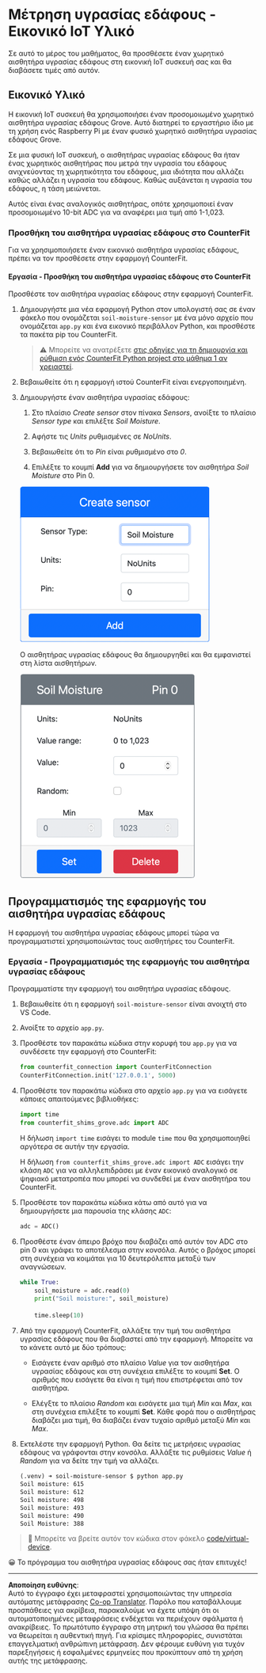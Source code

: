 <!--
CO_OP_TRANSLATOR_METADATA:
{
  "original_hash": "2bf65f162bcebd35fbcba5fd245afac4",
  "translation_date": "2025-08-27T21:45:21+00:00",
  "source_file": "2-farm/lessons/2-detect-soil-moisture/virtual-device-soil-moisture.md",
  "language_code": "el"
}
-->
# Μέτρηση υγρασίας εδάφους - Εικονικό IoT Υλικό

Σε αυτό το μέρος του μαθήματος, θα προσθέσετε έναν χωρητικό αισθητήρα υγρασίας εδάφους στη εικονική IoT συσκευή σας και θα διαβάσετε τιμές από αυτόν.

## Εικονικό Υλικό

Η εικονική IoT συσκευή θα χρησιμοποιήσει έναν προσομοιωμένο χωρητικό αισθητήρα υγρασίας εδάφους Grove. Αυτό διατηρεί το εργαστήριο ίδιο με τη χρήση ενός Raspberry Pi με έναν φυσικό χωρητικό αισθητήρα υγρασίας εδάφους Grove.

Σε μια φυσική IoT συσκευή, ο αισθητήρας υγρασίας εδάφους θα ήταν ένας χωρητικός αισθητήρας που μετρά την υγρασία του εδάφους ανιχνεύοντας τη χωρητικότητα του εδάφους, μια ιδιότητα που αλλάζει καθώς αλλάζει η υγρασία του εδάφους. Καθώς αυξάνεται η υγρασία του εδάφους, η τάση μειώνεται.

Αυτός είναι ένας αναλογικός αισθητήρας, οπότε χρησιμοποιεί έναν προσομοιωμένο 10-bit ADC για να αναφέρει μια τιμή από 1-1,023.

### Προσθήκη του αισθητήρα υγρασίας εδάφους στο CounterFit

Για να χρησιμοποιήσετε έναν εικονικό αισθητήρα υγρασίας εδάφους, πρέπει να τον προσθέσετε στην εφαρμογή CounterFit.

#### Εργασία - Προσθήκη του αισθητήρα υγρασίας εδάφους στο CounterFit

Προσθέστε τον αισθητήρα υγρασίας εδάφους στην εφαρμογή CounterFit.

1. Δημιουργήστε μια νέα εφαρμογή Python στον υπολογιστή σας σε έναν φάκελο που ονομάζεται `soil-moisture-sensor` με ένα μόνο αρχείο που ονομάζεται `app.py` και ένα εικονικό περιβάλλον Python, και προσθέστε τα πακέτα pip του CounterFit.

    > ⚠️ Μπορείτε να ανατρέξετε [στις οδηγίες για τη δημιουργία και ρύθμιση ενός CounterFit Python project στο μάθημα 1 αν χρειαστεί](../../../1-getting-started/lessons/1-introduction-to-iot/virtual-device.md).

1. Βεβαιωθείτε ότι η εφαρμογή ιστού CounterFit είναι ενεργοποιημένη.

1. Δημιουργήστε έναν αισθητήρα υγρασίας εδάφους:

    1. Στο πλαίσιο *Create sensor* στον πίνακα *Sensors*, ανοίξτε το πλαίσιο *Sensor type* και επιλέξτε *Soil Moisture*.

    1. Αφήστε τις *Units* ρυθμισμένες σε *NoUnits*.

    1. Βεβαιωθείτε ότι το *Pin* είναι ρυθμισμένο στο *0*.

    1. Επιλέξτε το κουμπί **Add** για να δημιουργήσετε τον αισθητήρα *Soil Moisture* στο Pin 0.

    ![Οι ρυθμίσεις του αισθητήρα υγρασίας εδάφους](../../../../../translated_images/counterfit-create-soil-moisture-sensor.35266135a5e0ae68b29a684d7db0d2933a8098b2307d197f7c71577b724603aa.el.png)

    Ο αισθητήρας υγρασίας εδάφους θα δημιουργηθεί και θα εμφανιστεί στη λίστα αισθητήρων.

    ![Ο αισθητήρας υγρασίας εδάφους δημιουργήθηκε](../../../../../translated_images/counterfit-soil-moisture-sensor.81742b2de0e9de60a3b3b9a2ff8ecc686d428eb6d71820f27a693be26e5aceee.el.png)

## Προγραμματισμός της εφαρμογής του αισθητήρα υγρασίας εδάφους

Η εφαρμογή του αισθητήρα υγρασίας εδάφους μπορεί τώρα να προγραμματιστεί χρησιμοποιώντας τους αισθητήρες του CounterFit.

### Εργασία - Προγραμματισμός της εφαρμογής του αισθητήρα υγρασίας εδάφους

Προγραμματίστε την εφαρμογή του αισθητήρα υγρασίας εδάφους.

1. Βεβαιωθείτε ότι η εφαρμογή `soil-moisture-sensor` είναι ανοιχτή στο VS Code.

1. Ανοίξτε το αρχείο `app.py`.

1. Προσθέστε τον παρακάτω κώδικα στην κορυφή του `app.py` για να συνδέσετε την εφαρμογή στο CounterFit:

    ```python
    from counterfit_connection import CounterFitConnection
    CounterFitConnection.init('127.0.0.1', 5000)
    ```

1. Προσθέστε τον παρακάτω κώδικα στο αρχείο `app.py` για να εισάγετε κάποιες απαιτούμενες βιβλιοθήκες:

    ```python
    import time
    from counterfit_shims_grove.adc import ADC
    ```

    Η δήλωση `import time` εισάγει το module `time` που θα χρησιμοποιηθεί αργότερα σε αυτήν την εργασία.

    Η δήλωση `from counterfit_shims_grove.adc import ADC` εισάγει την κλάση `ADC` για να αλληλεπιδράσει με έναν εικονικό αναλογικό σε ψηφιακό μετατροπέα που μπορεί να συνδεθεί με έναν αισθητήρα του CounterFit.

1. Προσθέστε τον παρακάτω κώδικα κάτω από αυτό για να δημιουργήσετε μια παρουσία της κλάσης `ADC`:

    ```python
    adc = ADC()
    ```

1. Προσθέστε έναν άπειρο βρόχο που διαβάζει από αυτόν τον ADC στο pin 0 και γράφει το αποτέλεσμα στην κονσόλα. Αυτός ο βρόχος μπορεί στη συνέχεια να κοιμάται για 10 δευτερόλεπτα μεταξύ των αναγνώσεων.

    ```python
    while True:
        soil_moisture = adc.read(0)
        print("Soil moisture:", soil_moisture)
    
        time.sleep(10)
    ```

1. Από την εφαρμογή CounterFit, αλλάξτε την τιμή του αισθητήρα υγρασίας εδάφους που θα διαβαστεί από την εφαρμογή. Μπορείτε να το κάνετε αυτό με δύο τρόπους:

    * Εισάγετε έναν αριθμό στο πλαίσιο *Value* για τον αισθητήρα υγρασίας εδάφους και στη συνέχεια επιλέξτε το κουμπί **Set**. Ο αριθμός που εισάγετε θα είναι η τιμή που επιστρέφεται από τον αισθητήρα.

    * Ελέγξτε το πλαίσιο *Random* και εισάγετε μια τιμή *Min* και *Max*, και στη συνέχεια επιλέξτε το κουμπί **Set**. Κάθε φορά που ο αισθητήρας διαβάζει μια τιμή, θα διαβάζει έναν τυχαίο αριθμό μεταξύ *Min* και *Max*.

1. Εκτελέστε την εφαρμογή Python. Θα δείτε τις μετρήσεις υγρασίας εδάφους να γράφονται στην κονσόλα. Αλλάξτε τις ρυθμίσεις *Value* ή *Random* για να δείτε την τιμή να αλλάζει.

    ```output
    (.venv) ➜ soil-moisture-sensor $ python app.py 
    Soil moisture: 615
    Soil moisture: 612
    Soil moisture: 498
    Soil moisture: 493
    Soil moisture: 490
    Soil Moisture: 388
    ```

> 💁 Μπορείτε να βρείτε αυτόν τον κώδικα στον φάκελο [code/virtual-device](../../../../../2-farm/lessons/2-detect-soil-moisture/code/virtual-device).

😀 Το πρόγραμμα του αισθητήρα υγρασίας εδάφους σας ήταν επιτυχές!

---

**Αποποίηση ευθύνης**:  
Αυτό το έγγραφο έχει μεταφραστεί χρησιμοποιώντας την υπηρεσία αυτόματης μετάφρασης [Co-op Translator](https://github.com/Azure/co-op-translator). Παρόλο που καταβάλλουμε προσπάθειες για ακρίβεια, παρακαλούμε να έχετε υπόψη ότι οι αυτοματοποιημένες μεταφράσεις ενδέχεται να περιέχουν σφάλματα ή ανακρίβειες. Το πρωτότυπο έγγραφο στη μητρική του γλώσσα θα πρέπει να θεωρείται η αυθεντική πηγή. Για κρίσιμες πληροφορίες, συνιστάται επαγγελματική ανθρώπινη μετάφραση. Δεν φέρουμε ευθύνη για τυχόν παρεξηγήσεις ή εσφαλμένες ερμηνείες που προκύπτουν από τη χρήση αυτής της μετάφρασης.
